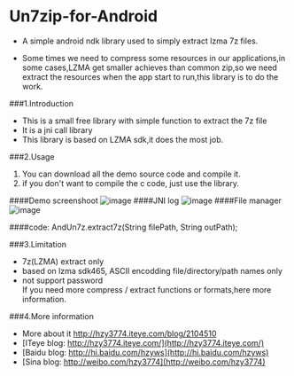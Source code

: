 Un7zip-for-Android
==================

* A simple android ndk library used to simply extract lzma 7z files.<br>

* Some times we need to compress some resources in our applications,in some cases,LZMA 
 get smaller achieves than common zip,so we need extract the resources when the app 
start to run,this library is to do the work.<br>

###1.Introduction
* This is a small free library with simple function to extract the 7z file
* It is a jni call library
* This library is based on LZMA sdk,it does the most job.

###2.Usage

1. You can download all the demo source code and compile it.<br>
2. if you don't want to compile the c code, just use the library.

####Demo screenshoot
![image](https://raw.githubusercontent.com/hzy3774/Un7zip-for-Android/master/images/android_screen.png)
####JNI log
![image](https://raw.githubusercontent.com/hzy3774/Un7zip-for-Android/master/images/jnilogs.png)
####File manager
![image](https://raw.githubusercontent.com/hzy3774/Un7zip-for-Android/master/images/file_manager.png)

####code:
    AndUn7z.extract7z(String filePath, String outPath);

###3.Limitation
* 7z(LZMA) extract only
* based on lzma sdk465, ASCII encodding file/directory/path names only
* not support password<br>
If you need more compress / extract functions or formats,here more information.

###4.More information
* More about it http://hzy3774.iteye.com/blog/2104510 <br>
* [ITeye blog: http://hzy3774.iteye.com/](http://hzy3774.iteye.com/)
* [Baidu blog: http://hi.baidu.com/hzyws](http://hi.baidu.com/hzyws)
* [Sina blog: http://weibo.com/hzy3774](http://weibo.com/hzy3774)


